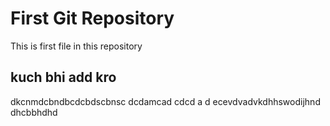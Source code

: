 # First Git Repository

This is first  file in this repository

## kuch bhi add kro


dkcnmdcbndbcdcbdscbnsc
dcdamcad
cdcd
a
d
ecevdvadvkdhhswodijhnd
dhcbbhdhd
